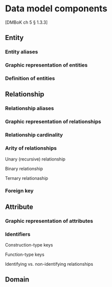 # Data model components

[DMBoK ch 5 § 1.3.3]

## Entity

### Entity aliases

### Graphic representation of entities

### Definition of entities

## Relationship

### Relationship aliases

### Graphic representation of relationships

### Relationship cardinality

### Arity of relationships

Unary (recursive) relationship

Binary relationship

Ternary relationaship

### Foreign key

## Attribute

### Graphic representation of attributes

### Identifiers

Construction-type keys

Function-type keys

Identifying vs. non-identifying relationships

## Domain


